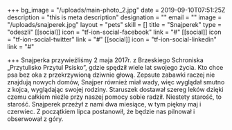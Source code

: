 +++
bg_image = "/uploads/main-photo_2.jpg"
date = 2019-09-10T07:51:25Z
description = "this is meta description"
designation = ""
email = ""
image = "/uploads/snajperek.jpg"
layout = "pets"
skill = []
title = "Snajperek"
type = "odeszli"
[[social]]
icon = "tf-ion-social-facebook"
link = "#"
[[social]]
icon = "tf-ion-social-twitter"
link = "#"
[[social]]
icon = "tf-ion-social-linkedin"
link = "#"

+++
Snajperka przywieźliśmy 2 maja 2017r. z Brzeskiego Schroniska „Przytulisko Przytul Psisko”, gdzie spędził wiele lat swojego życia. Kto chce psa bez oka z przekrzywioną dziwnie głową. Zepsute zabawki raczej nie znajdują nowych domów, Snajper również miał wady, więc wyglądał smutno z kojca, wyglądając swojej rodziny. Staruszek dostawał szereg leków dzięki czemu całkiem nieźle przy naszej pomocy sobie radził. Niestety starość, to starość. Snajperek przeżył z nami dwa miesiące, w tym piękny maj i czerwiec. Z początkiem lipca postanowił, że będzie nas pilnował i obserwował z góry.